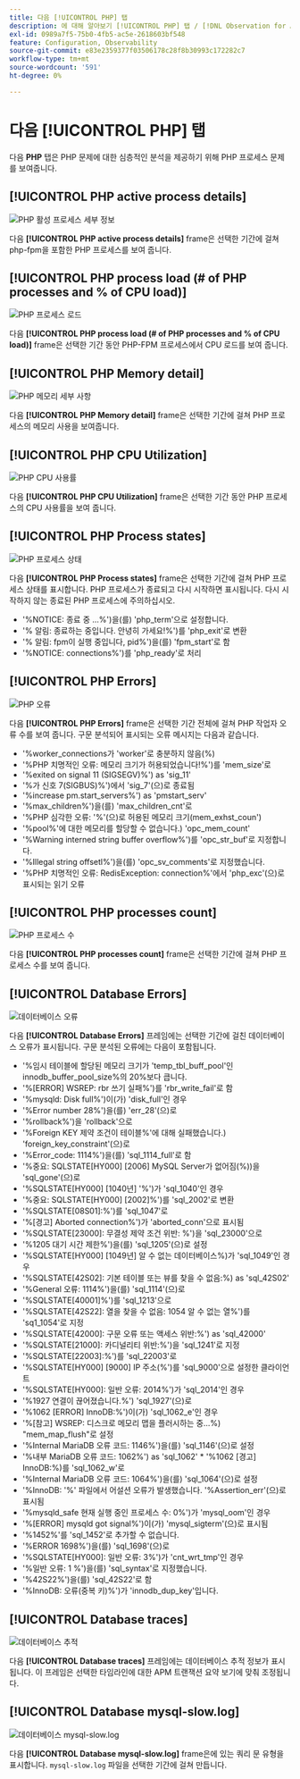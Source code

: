 ```yaml
---
title: 다음 [!UICONTROL PHP] 탭
description: 에 대해 알아보기 [!UICONTROL PHP] 탭 / [!DNL Observation for Adobe Commerce].
exl-id: 0989a7f5-75b0-4fb5-ac5e-2618603bf548
feature: Configuration, Observability
source-git-commit: e83e2359377f03506178c28f8b30993c172282c7
workflow-type: tm+mt
source-wordcount: '591'
ht-degree: 0%

---
```


# 다음 [!UICONTROL PHP] 탭

다음 **PHP** 탭은 PHP 문제에 대한 심층적인 분석을 제공하기 위해 PHP 프로세스 문제를 보여줍니다.

## [!UICONTROL PHP active process details]

![PHP 활성 프로세스 세부 정보](../../assets/tools/php-active-process-details.jpg)

다음 **[!UICONTROL PHP active process details]** frame은 선택한 기간에 걸쳐 php-fpm을 포함한 PHP 프로세스를 보여 줍니다.

## [!UICONTROL PHP process load (# of PHP processes and % of CPU load)]

![PHP 프로세스 로드](../../assets/tools/php-process-load.jpg)

다음 **[!UICONTROL PHP process load (# of PHP processes and % of CPU load)]** frame은 선택한 기간 동안 PHP-FPM 프로세스에서 CPU 로드를 보여 줍니다.

## [!UICONTROL PHP Memory detail]

![PHP 메모리 세부 사항](../../assets/tools/php-memory-detail.jpg)

다음 **[!UICONTROL PHP Memory detail]** frame은 선택한 기간에 걸쳐 PHP 프로세스의 메모리 사용을 보여줍니다.

## [!UICONTROL PHP CPU Utilization]

![PHP CPU 사용률](../../assets/tools/php-cpu-utilization.jpg)

다음 **[!UICONTROL PHP CPU Utilization]** frame은 선택한 기간 동안 PHP 프로세스의 CPU 사용률을 보여 줍니다.

## [!UICONTROL PHP Process states]

![PHP 프로세스 상태](../../assets/tools/php-process-states-image-1.jpg)

다음 **[!UICONTROL PHP Process states]** frame은 선택한 기간에 걸쳐 PHP 프로세스 상태를 표시합니다. PHP 프로세스가 종료되고 다시 시작하면 표시됩니다. 다시 시작하지 않는 종료된 PHP 프로세스에 주의하십시오.

* &#39;%NOTICE: 종료 중 ...%&#39;)을(를) &#39;php_term&#39;으로 설정합니다.
* &#39;% 알림: 종료하는 중입니다. 안녕히 가세요!%&#39;)를 &#39;php_exit&#39;로 변환
* &#39;% 알림: fpm이 실행 중입니다, pid%&#39;)을(를) &#39;fpm_start&#39;로 함
* &#39;%NOTICE: connections%&#39;)를 &#39;php_ready&#39;로 처리

## [!UICONTROL PHP Errors]

![PHP 오류](../../assets/tools/php-errors-image-1.jpg)

다음 **[!UICONTROL PHP Errors]** frame은 선택한 기간 전체에 걸쳐 PHP 작업자 오류 수를 보여 줍니다. 구문 분석되어 표시되는 오류 메시지는 다음과 같습니다.

* &#39;%worker_connections가 &#39;worker&#39;로 충분하지 않음(%)
* &#39;%PHP 치명적인 오류: 메모리 크기가 허용되었습니다!%&#39;)를 &#39;mem_size&#39;로
* &#39;%exited on signal 11 (SIGSEGV)%&#39;) as &#39;sig_11&#39;
* &#39;%가 신호 7(SIGBUS)%&#39;)에서 &#39;sig_7&#39;(으)로 종료됨
* &#39;%increase pm.start_servers%&#39;) as &#39;pmstart_serv&#39;
* &#39;%max_children%&#39;)을(를) &#39;max_children_cnt&#39;로
* &#39;%PHP 심각한 오류: &#39;%&#39;(으)로 허용된 메모리 크기(mem_exhst_coun&#39;)
* &#39;%pool%&#39;에 대한 메모리를 할당할 수 없습니다.) &#39;opc_mem_count&#39;
* &#39;%Warning interned string buffer overflow%&#39;)를 &#39;opc_str_buf&#39;로 지정합니다.
* &#39;%Illegal string offsetl%&#39;)을(를) &#39;opc_sv_comments&#39;로 지정했습니다.
* &#39;%PHP 치명적인 오류: RedisException: connection%&#39;에서 &#39;php_exc&#39;(으)로 표시되는 읽기 오류

## [!UICONTROL PHP processes count]

![PHP 프로세스 수](../../assets/tools/php-processes-count.jpg)

다음 **[!UICONTROL PHP processes count]** frame은 선택한 기간에 걸쳐 PHP 프로세스 수를 보여 줍니다.

## [!UICONTROL Database Errors]

![데이터베이스 오류](../../assets/tools/php-tab-database-errors.jpg)

다음 **[!UICONTROL Database Errors]** 프레임에는 선택한 기간에 걸친 데이터베이스 오류가 표시됩니다. 구문 분석된 오류에는 다음이 포함됩니다.

* &#39;%임시 테이블에 할당된 메모리 크기가 &#39;temp_tbl_buff_pool&#39;인 innodb_buffer_pool_size%의 20%보다 큽니다.
* &#39;%\[ERROR\] WSREP: rbr 쓰기 실패%&#39;)를 &#39;rbr_write_fail&#39;로 함
* &#39;%mysqld: Disk full%&#39;)이(가) &#39;disk_full&#39;인 경우
* &#39;%Error number 28%&#39;)을(를) &#39;err_28&#39;(으)로
* &#39;%rollback%&#39;)을 &#39;rollback&#39;으로
* &#39;%Foreign KEY 제약 조건이 테이블%&#39;에 대해 실패했습니다.) &#39;foreign_key_constraint&#39;(으)로
* &#39;%Error_code: 1114%&#39;)을(를) &#39;sql_1114_full&#39;로 함
* &#39;%중요: SQLSTATE[HY000] [2006] MySQL Server가 없어짐(%))을 &#39;sql_gone&#39;(으)로
* &#39;%SQLSTATE[HY000] [1040년] &#39;%&#39;)가 &#39;sql_1040&#39;인 경우
* &#39;%중요: SQLSTATE[HY000] [2002]%&#39;)를 &#39;sql_2002&#39;로 변환
* &#39;%SQLSTATE[08S01]:%&#39;)를 &#39;sql_1047&#39;로
* &#39;%[경고] Aborted connection%&#39;)가 &#39;aborted_conn&#39;으로 표시됨
* &#39;%SQLSTATE[23000]: 무결성 제약 조건 위반: %&#39;)을 &#39;sql_23000&#39;으로
* &#39;%1205 대기 시간 제한%&#39;)을(를) &#39;sql_1205&#39;(으)로 설정
* &#39;%SQLSTATE[HY000] [1049년] 알 수 없는 데이터베이스%)가 &#39;sql_1049&#39;인 경우
* &#39;%SQLSTATE[42S02]: 기본 테이블 또는 뷰를 찾을 수 없음:%) as &#39;sql_42S02&#39;
* &#39;%General 오류: 1114%&#39;)을(를) &#39;sql_1114&#39;(으)로
* &#39;%SQLSTATE[40001]%&#39;)를 &#39;sql_1213&#39;으로
* &#39;%SQLSTATE[42S22]: 열을 찾을 수 없음: 1054 알 수 없는 열%&#39;)를 &#39;sq1_1054&#39;로 지정
* &#39;%SQLSTATE[42000]: 구문 오류 또는 액세스 위반:%&#39;) as &#39;sql_42000&#39;
* &#39;%SQLSTATE[21000]: 카디널리티 위반:%&#39;)을 &#39;sql_1241&#39;로 지정
* &#39;%SQLSTATE[22003]:%&#39;)를 &#39;sql_22003&#39;로
* &#39;%SQLSTATE[HY000] [9000] IP 주소(%&#39;)를 &#39;sql_9000&#39;으로 설정한 클라이언트
* &#39;%SQLSTATE[HY000]: 일반 오류: 2014%&#39;)가 &#39;sql_2014&#39;인 경우
* &#39;%1927 연결이 끊어졌습니다.%&#39;) &#39;sql_1927&#39;(으)로
* &#39;%1062 \[ERROR\] InnoDB:%&#39;)이(가) &#39;sql_1062_e&#39;인 경우
* &#39;%[참고] WSREP: 디스크로 메모리 맵을 플러시하는 중...%) &quot;mem_map_flush&quot;로 설정
* &#39;%Internal MariaDB 오류 코드: 1146%&#39;)을(를) &#39;sql_1146&#39;(으)로 설정
* &#39;%내부 MariaDB 오류 코드: 1062%&#39;) as &#39;sql_1062&#39; * &#39;%1062 [경고] InnoDB:%)를 &#39;sql_1062_w&#39;로
* &#39;%Internal MariaDB 오류 코드: 1064%&#39;)을(를) &#39;sql_1064&#39;(으)로 설정
* &#39;%InnoDB: &#39;%&#39; 파일에서 어설션 오류가 발생했습니다. &#39;%Assertion_err&#39;(으)로 표시됨
* &#39;%mysqld_safe 현재 실행 중인 프로세스 수: 0%&#39;)가 &#39;mysql_oom&#39;인 경우
* &#39;%\[ERROR\] mysqld got signal%&#39;)이(가) &#39;mysql_sigterm&#39;(으)로 표시됨
* &#39;%1452%&#39;를 &#39;sql_1452&#39;로 추가할 수 없습니다.
* &#39;%ERROR 1698%&#39;)을(를) &#39;sql_1698&#39;(으)로
* &#39;%SQLSTATE[HY000]: 일반 오류: 3%&#39;)가 &#39;cnt_wrt_tmp&#39;인 경우
* &#39;%일반 오류: 1 %&#39;)을(를) &#39;sql_syntax&#39;로 지정했습니다.
* &#39;%42S22%&#39;)을(를) &#39;sql_42S22&#39;로 함
* &#39;%InnoDB: 오류(중복 키)%&#39;)가 &#39;innodb_dup_key&#39;입니다.

## [!UICONTROL Database traces]

![데이터베이스 추적](../../assets/tools/php-tab-database-traces.jpg)

다음 **[!UICONTROL Database traces]** 프레임에는 데이터베이스 추적 정보가 표시됩니다. 이 프레임은 선택한 타임라인에 대한 APM 트랜잭션 요약 보기에 맞춰 조정됩니다.

## [!UICONTROL Database mysql-slow.log]

![데이터베이스 mysql-slow.log](../../assets/tools/php-tab-database-mysql-slow-log.jpg)

다음 **[!UICONTROL Database mysql-slow.log]** frame은에 있는 쿼리 문 유형을 표시합니다. `mysql-slow.log` 파일을 선택한 기간에 걸쳐 만듭니다.
